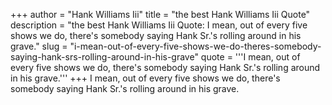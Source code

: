 +++
author = "Hank Williams Iii"
title = "the best Hank Williams Iii Quote"
description = "the best Hank Williams Iii Quote: I mean, out of every five shows we do, there's somebody saying Hank Sr.'s rolling around in his grave."
slug = "i-mean-out-of-every-five-shows-we-do-theres-somebody-saying-hank-srs-rolling-around-in-his-grave"
quote = '''I mean, out of every five shows we do, there's somebody saying Hank Sr.'s rolling around in his grave.'''
+++
I mean, out of every five shows we do, there's somebody saying Hank Sr.'s rolling around in his grave.
